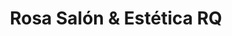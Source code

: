 ---
title: "Rosa Salón & Estética RQ"
url: /ciudad-autonoma-de-buenos-aires/rosa-salon-und-estetica-rq/
shop: Kosmetik
---